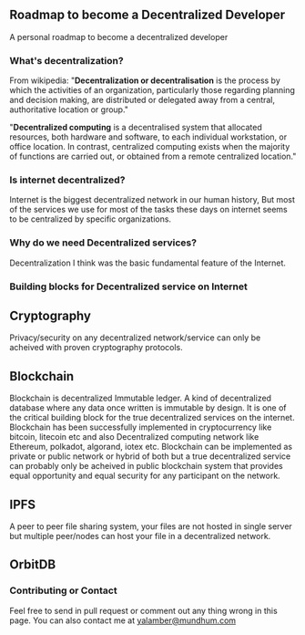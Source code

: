 ## Roadmap to become a Decentralized Developer

A personal roadmap to become a decentralized developer

### What's decentralization?

From wikipedia: 
"**Decentralization or decentralisation** is the process by which the activities of an organization, particularly those regarding planning and decision making, are distributed or delegated away from a central, authoritative location or group."

"**Decentralized computing** is a decentralised system that allocated resources, both hardware and software, to each individual workstation, or office location. In contrast, centralized computing exists when the majority of functions are carried out, or obtained from a remote centralized location."

### Is internet decentralized?
Internet is the biggest decentralized network in our human history, But most of the services we use for most of the tasks these days on internet seems to be centralized by specific organizations.

### Why do we need Decentralized services?
Decentralization I think was the basic fundamental feature of the Internet. 

### Building blocks for Decentralized service on Internet

## Cryptography
Privacy/security on any decentralized network/service can only be acheived with proven cryptography protocols.  

## Blockchain
Blockchain is decentralized Immutable ledger. A kind of decentralized database where any data once written is immutable by design. It is one of the critical building block for the true decentralized services on the internet. Blockchain has been successfully implemented in cryptocurrency like bitcoin, litecoin etc and also Decentralized computing network like Ethereum, polkadot, algorand, iotex etc. 
Blockchain can be implemented as private or public network or hybrid of both but a true decentralized service can probably only be acheived in public blockchain system that provides equal opportunity and equal security for any participant on the network. 

## IPFS
A peer to peer file sharing system, your files are not hosted in single server but multiple peer/nodes can host your file in a decentralized network.  

## OrbitDB





### Contributing or Contact
Feel free to send in pull request or comment out any thing wrong in this page. You can also contact me at yalamber@mundhum.com
